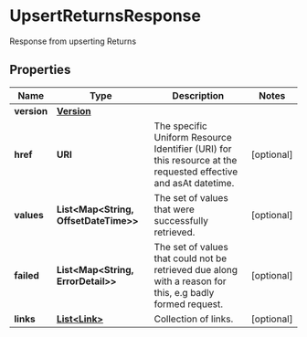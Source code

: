 

# UpsertReturnsResponse

Response from upserting Returns

## Properties

Name | Type | Description | Notes
------------ | ------------- | ------------- | -------------
**version** | [**Version**](Version.md) |  | 
**href** | **URI** | The specific Uniform Resource Identifier (URI) for this resource at the requested effective and asAt datetime. |  [optional]
**values** | **List&lt;Map&lt;String, OffsetDateTime&gt;&gt;** | The set of values that were successfully retrieved. |  [optional]
**failed** | **List&lt;Map&lt;String, ErrorDetail&gt;&gt;** | The set of values that could not be retrieved due along with a reason for this, e.g badly formed request. |  [optional]
**links** | [**List&lt;Link&gt;**](Link.md) | Collection of links. |  [optional]




